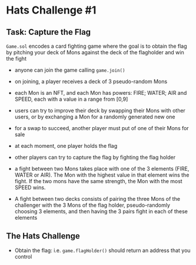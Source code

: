 # Hats Challenge #1

## Task: Capture the Flag

`Game.sol` encodes a card fighting game where the goal is to obtain the flag by pitching your deck of Mons against the deck of the flagholder and win the fight

- anyone can join the game calling `game.join()`
- on joining, a player receives a deck of 3 pseudo-random Mons
- each Mon is an NFT, and each Mon has powers: FIRE; WATER; AIR and SPEED, each with a value in a range from [0,9]
- users can try to improve their deck by swapping their Mons with other users, or by exchanging a Mon for a randomly generated new one
- for a swap to succeed, another player must put of one of their Mons for sale

- at each moment, one player holds the flag
- other players can try to capture the flag by fighting the flag holder
- a fight between two Mons takes place with one of the 3 elements (FIRE, WATER or AIR). The Mon with the highest value in that element wins the fight. If the two mons have the same strength, the Mon with the most SPEED wins.
- A fight between two decks consists of pairing the three Mons of the challenger with the 3 Mons of the flag holder, pseudo-randomly choosing 3 elements, and then having the 3 pairs fight in each of these elements

## The Hats Challenge

- Obtain the flag: i.e. `game.flagHolder()` should return an address that you control

